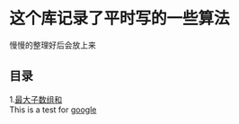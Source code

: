 ﻿这个库记录了平时写的一些算法
============================

慢慢的整理好后会放上来

## 目录 

1.[最大子数组和](./MaxSubArraySum/README.md)<br/>
This is a test for      [google](www.google.com)<br/>
